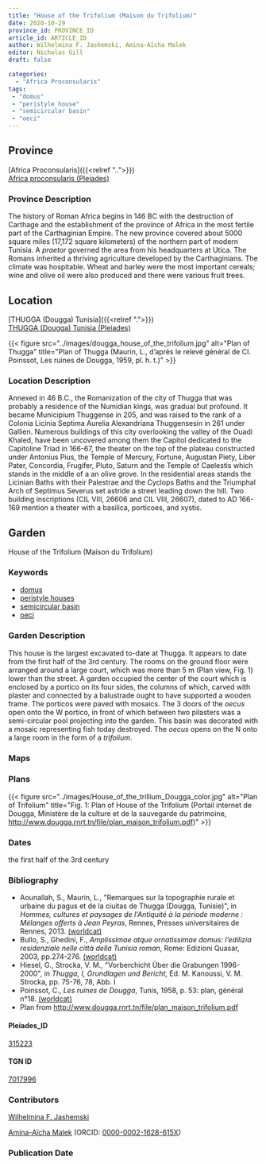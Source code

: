 ```yaml
---
title: "House of the Trifolium (Maison du Trifolium)"
date: 2020-10-29
province_id: PROVINCE_ID
article_id: ARTICLE_ID
author: Wilhelmina F. Jashemski, Amina-Aïcha Malek
editor: Nicholas Gill
draft: false

categories:
  - "Africa Proconsularis"
tags:
 - "domus"
 - "peristyle house"
 - "semicircular basin"
 - "oeci"
---
```


## Province
[Africa Proconsularis]({{<relref "..">}}) \
[Africa proconsularis (Pleiades)](https://pleiades.stoa.org/places/991341)

### Province Description

The history of Roman Africa begins in 146 BC with the destruction of Carthage and the establishment of the province of Africa in the most fertile part of the Carthaginian Empire. The new province covered about 5000 square miles (17,172 square kilometers) of the northern part of modern Tunisia. A *praetor* governed the area from his headquarters at Utica. The Romans inherited a thriving agriculture developed by the Carthaginians. The  climate was hospitable. Wheat and barley were the most important cereals; wine and olive oil were also produced and there were various fruit trees.

## Location
[THUGGA (Dougga) Tunisia]({{<relref ".">}}) \
[THUGGA (Dougga) Tunisia (Pleiades)](https://pleiades.stoa.org/places/315223)


{{< figure src="../images/dougga_house_of_the_trifolium.jpg" alt="Plan of Thugga" title="Plan of Thugga (Maurin, L.,  d’après le relevé général de Cl. Poinssot, Les ruines de Dougga, 1959, pl. h. t.)" >}}


### Location Description

Annexed in 46 B.C., the Romanization of the city of Thugga that was probably a residence of the Numidian kings, was gradual but profound. It became Municipium Thuggense in 205, and was raised to the rank of a Colonia Licinia Septima Aurelia Alexandriana Thuggensesin in 261 under Gallien. Numerous buildings of this city overlooking the valley of the Ouadi Khaled, have been uncovered among them the Capitol dedicated to the Capitoline Triad in 166-67, the theater on the top of the plateau constructed under Antonius Pius, the Temple of Mercury, Fortune, Augustan Piety, Liber Pater, Concordia, Frugifer, Pluto, Saturn and the Temple of Caelestis which stands in the middle of a an olive grove. In the residential areas stands the Licinian Baths with their Palestrae and the Cyclops Baths and the Triumphal Arch of Septimus Severus set astride a street leading down the hill. Two building inscriptions (CIL VIII, 26606 and CIL VIII, 26607), dated to AD 166-169 mention a theater with a basilica, porticoes, and xystis.

## Garden

House of the Trifolium (Maison du Trifolium)

### Keywords

- [domus](http://vocab.getty.edu/page/aat/300005506)
- [peristyle houses](http://vocab.getty.edu/page/aat/300005452)
- [semicircular basin](#)
- [oeci](http://vocab.getty.edu/page/aat/300080791)


### Garden Description

This house is the largest excavated to-date at Thugga. It appears to date from the first half of the 3rd century. The rooms on the ground floor were arranged around a large court, which was more than 5 m (Plan view, Fig. 1) lower than the street. A garden occupied the center of the court which is enclosed by a portico on its four sides, the columns of which, carved with plaster and connected by a balustrade ought to have supported a wooden frame. The porticos were paved with mosaics. The 3 doors of the *oecus* open onto the W portico, in front of which between two pilasters was a semi-circular pool projecting into the garden. This basin was decorated with a mosaic representing fish today destroyed. The *oecus* opens on the N onto a large room in the form of a *trifolium*.

### Maps

### Plans
{{< figure src="../images/House_of_the_trillium_Dougga_color.jpg" alt="Plan of Trifolium" title="Fig. 1: Plan of House of the Trifolium (Portail internet de Dougga, Ministère de la culture et de la sauvegarde du patrimoine, http://www.dougga.rnrt.tn/file/plan_maison_trifolium.pdf)" >}}

### Dates
the first half of the 3rd century

### Bibliography
* Aounallah, S., Maurin, L., "Remarques sur la topographie rurale et urbaine du pagus et de la ciuitas de Thugga (Dougga, Tunisie)", in *Hommes, cultures et paysages de l'Antiquité à la période moderne : Mélanges offerts à Jean Peyras*, Rennes, Presses universitaires de Rennes, 2013. [(worldcat)](http://www.worldcat.org/oclc/7380877046)
* Bullo, S., Ghedini, F., *Amplissimae atque ornatissimae domus: l’edilizia residenziale nelle città della Tunisia roman*, Rome: Edizioni Quasar, 2003, pp.274-276. [(worldcat)](http://www.worldcat.org/oclc/989088620)
*  Hiesel, G., Strocka, V. M., "Vorberchicht Über die Grabungen 1996-2000", in *Thugga, I, Grundlagen und Bericht*, Ed. M. Kanoussi, V. M. Strocka, pp. 75-76, 78, Abb. I
*  Poinssot, C., *Les ruines de Dougga*, Tunis, 1958, p. 53: plan, général n°18. [(worldcat)](http://www.worldcat.org/oclc/475099061)
* Plan from http://www.dougga.rnrt.tn/file/plan_maison_trifolium.pdf

#### Pleiades_ID

[315223](https://pleiades.stoa.org/places/315223)

#### TGN ID

[7017996](http://vocab.getty.edu/page/tgn/7017996)

### Contributors

[Wilhelmina F. Jashemski](http://worldcat.org/identities/lccn-n80037970/)

[Amina-Aïcha Malek](http://worldcat.org/identities/lccn-n2012075871/) (ORCID: [0000-0002-1628-615X](https://orcid.org/0000-0002-1628-615X))

### Publication Date
